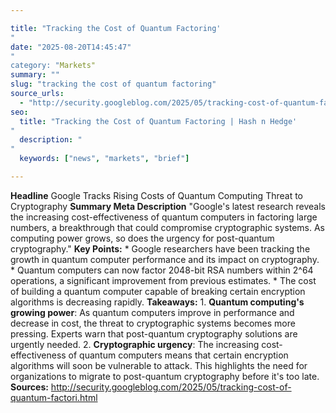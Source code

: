 ```yaml
---

title: "Tracking the Cost of Quantum Factoring'"
date: "2025-08-20T14:45:47""
category: "Markets"
summary: ""
slug: "tracking the cost of quantum factoring"
source_urls:
  - "http://security.googleblog.com/2025/05/tracking-cost-of-quantum-factori.html"
seo:
  title: "Tracking the Cost of Quantum Factoring | Hash n Hedge'"
  description: ""
  keywords: ["news", "markets", "brief"]

---
```

**Headline** Google Tracks Rising Costs of Quantum Computing Threat to Cryptography  **Summary Meta Description** "Google's latest research reveals the increasing cost-effectiveness of quantum computers in factoring large numbers, a breakthrough that could compromise cryptographic systems. As computing power grows, so does the urgency for post-quantum cryptography."  **Key Points:**  * Google researchers have been tracking the growth in quantum computer performance and its impact on cryptography. * Quantum computers can now factor 2048-bit RSA numbers within 2^64 operations, a significant improvement from previous estimates. * The cost of building a quantum computer capable of breaking certain encryption algorithms is decreasing rapidly.  **Takeaways:**  1. **Quantum computing's growing power**: As quantum computers improve in performance and decrease in cost, the threat to cryptographic systems becomes more pressing. Experts warn that post-quantum cryptography solutions are urgently needed. 2. **Cryptographic urgency**: The increasing cost-effectiveness of quantum computers means that certain encryption algorithms will soon be vulnerable to attack. This highlights the need for organizations to migrate to post-quantum cryptography before it's too late.  **Sources:** http://security.googleblog.com/2025/05/tracking-cost-of-quantum-factori.html 
